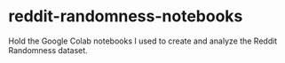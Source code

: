 # reddit-randomness-notebooks
Hold the Google Colab notebooks I used to create and analyze the Reddit Randomness dataset.
